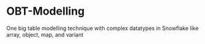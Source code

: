 # OBT-Modelling
One big table modelling technique with complex datatypes in Snowflake like array, object, map, and variant
